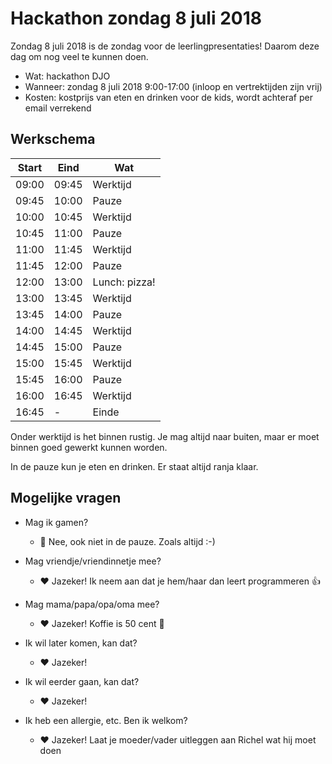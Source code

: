 # Hackathon zondag 8 juli 2018

Zondag 8 juli 2018 is de zondag voor de leerlingpresentaties! 
Daarom deze dag om nog veel te kunnen doen.

 * Wat: hackathon DJO
 * Wanneer: zondag 8 juli 2018 9:00-17:00 (inloop en vertrektijden zijn vrij)
 * Kosten: kostprijs van eten en drinken voor de kids, wordt achteraf per email verrekend

## Werkschema

Start|Eind|Wat
---|---|---
09:00|09:45|Werktijd
09:45|10:00|Pauze
10:00|10:45|Werktijd
10:45|11:00|Pauze
11:00|11:45|Werktijd
11:45|12:00|Pauze
12:00|13:00|Lunch: pizza!
13:00|13:45|Werktijd
13:45|14:00|Pauze
14:00|14:45|Werktijd
14:45|15:00|Pauze
15:00|15:45|Werktijd
15:45|16:00|Pauze
16:00|16:45|Werktijd
16:45|-    |Einde

Onder werktijd is het binnen rustig. Je mag altijd naar buiten, 
maar er moet binnen goed gewerkt kunnen worden.

In de pauze kun je eten en drinken. Er staat altijd ranja klaar.

## Mogelijke vragen

 * Mag ik gamen?
   * :no_entry_sign: Nee, ook niet in de pauze. Zoals altijd :-)

 * Mag vriendje/vriendinnetje mee? 
   * :heart: Jazeker! Ik neem aan dat je hem/haar dan leert programmeren :+1:

 * Mag mama/papa/opa/oma mee? 
   * :heart: Jazeker! Koffie is 50 cent :angel:

 * Ik wil later komen, kan dat?
   * :heart: Jazeker!

 * Ik wil eerder gaan, kan dat?
   * :heart: Jazeker!

 * Ik heb een allergie, etc. Ben ik welkom?
   * :heart: Jazeker! Laat je moeder/vader uitleggen aan Richel wat hij moet doen
